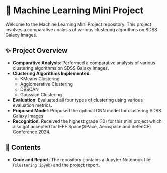 # 🌌 Machine Learning Mini Project

Welcome to the Machine Learning Mini Project repository. This project involves a comparative analysis of various clustering algorithms on SDSS Galaxy Images.

## ✨ Project Overview

- **Comparative Analysis**: Performed a comparative analysis of various clustering algorithms on SDSS Galaxy Images.
- **Clustering Algorithms Implemented**: 
  - KMeans Clustering
  - Agglomerative Clustering
  - DBSCAN
  - Gaussian Clustering
- **Evaluation**: Evaluated all four types of clustering using various evaluation metrics.
- **Proposed Model**: Proposed the optimal CNN model for clustering SDSS Galaxy Images.
- **Recognition**: Received the highest grade (10) for this mini project which also got accepted for IEEE Space(SPace, Aerospace and defenCE) Conference 2024.

## 📄 Contents

- **Code and Report**: The repository contains a Jupyter Notebook file (`clustering.ipynb`) and the project report.
